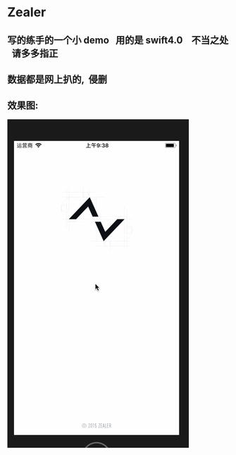 # Zealer
## 写的练手的一个小 demo   用的是 swift4.0    不当之处   请多多指正

## 数据都是网上扒的,  侵删

## 效果图:

![image](https://github.com/ZJQian/Zealer/blob/master/gif.gif)
